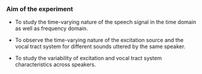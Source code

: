 ### Aim of the experiment

- To study the time-varying nature of the speech signal in the time domain as well as frequency domain.

- To observe the time-varying nature of the excitation source and the vocal tract system for different sounds uttered by the same speaker.

- To study the variability of excitation and vocal tract system characteristics across speakers.


